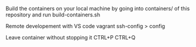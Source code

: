 Build the containers on your local machine by going into containers/ of this repository and run build-containers.sh

Remote developement with VS code
vagrant ssh-config > config

Leave container without stopping it
CTRL+P CTRL+Q 